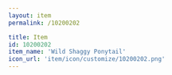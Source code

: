 ```yaml
---
layout: item
permalink: /10200202

title: Item
id: 10200202
item_name: 'Wild Shaggy Ponytail'
icon_url: 'item/icon/customize/10200202.png'
---
```

